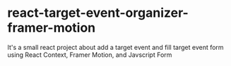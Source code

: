 # react-target-event-organizer-framer-motion
It's a small react project about add a target event and fill target event form using React Context, Framer Motion, and Javscript Form
